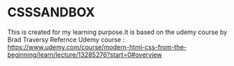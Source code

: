 # CSSSANDBOX

This is created for my learning purpose.It is based on the udemy course by Brad Traversy
Refernce Udemy course : https://www.udemy.com/course/modern-html-css-from-the-beginning/learn/lecture/13285276?start=0#overview
